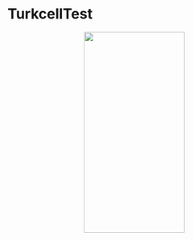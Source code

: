 # TurkcellTest

<p align="center">
<img src="https://github.com/lincollincol/TestAppProducts/blob/master/example.gif" width="200" height="400" hspace="40">
</p>
